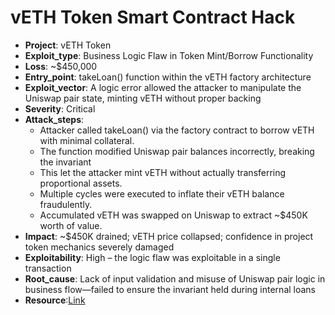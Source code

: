 # vETH Token Smart Contract Hack

- **Project**: vETH Token
- **Exploit_type**: Business Logic Flaw in Token Mint/Borrow Functionality
- **Loss**: ~$450,000
- **Entry_point**: takeLoan() function within the vETH factory architecture
- **Exploit_vector**: A logic error allowed the attacker to manipulate the Uniswap pair state, minting vETH without proper backing
- **Severity**: Critical
- **Attack_steps**:
    - Attacker called takeLoan() via the factory contract to borrow vETH with minimal collateral.
    - The function modified Uniswap pair balances incorrectly, breaking the invariant 
    - This let the attacker mint vETH without actually transferring proportional assets.
    - Multiple cycles were executed to inflate their vETH balance fraudulently.
    - Accumulated vETH was swapped on Uniswap to extract ~$450K worth of value.
- **Impact**: ~$450K drained; vETH price collapsed; confidence in project token mechanics severely damaged
- **Exploitability**: High – the logic flaw was exploitable in a single transaction
- **Root_cause**: Lack of input validation and misuse of Uniswap pair logic in business flow—failed to ensure the invariant held during internal loans
- **Resource**:[Link](https://blog.solidityscan.com/veth-token-hack-analysis-828f6b8f5fd7)
